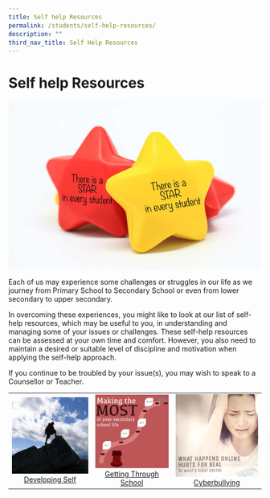 ```yaml
---
title: Self help Resources
permalink: /students/self-help-resources/
description: ""
third_nav_title: Self Help Resources
---
```

# Self help Resources

![](/images/Our%20BBSS%20Experience/BBSS%20Student%20Wellbeing/Student/star%20in%20every%20student.jpg)

Each of us may experience some challenges or struggles in our life as we journey from Primary School to Secondary School or even from lower secondary to upper secondary.

In overcoming these experiences, you might like to look at our list of self-help resources, which may be useful to you, in understanding and managing some of your issues or challenges. These self-help resources can be assessed at your own time and comfort. However, you also need to maintain a desired or suitable level of discipline and motivation when applying the self-help approach.

If you continue to be troubled by your issue(s), you may wish to speak to a Counsellor or Teacher.

|   |   |   |
|:---:|:---:|:---:|
| <a href="" target="_blank"><img src="/images/Our%20BBSS%20Experience/BBSS%20Student%20Wellbeing/Student/Developing_Self_1.jpg"></a><a href="" target="_blank">Developing Self</a>    | <a href="" target="_blank"><img src="/images/Our%20BBSS%20Experience/BBSS%20Student%20Wellbeing/Student/Getting_Through_School_2.jpg"></a><a href="" target="_blank">Getting Through School</a>    | <a href="https://www.medialiteracycouncil.sg/campaign2017/video.html" target="_blank"><img src="/images/Our%20BBSS%20Experience/BBSS%20Student%20Wellbeing/Student/Cyberbullying_3.jpg"></a><a href="https://www.medialiteracycouncil.sg/campaign2017/video.html" target="_blank">Cyberbullying</a>  |
